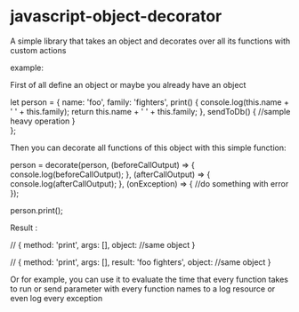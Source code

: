 # javascript-object-decorator
A simple library that takes an object and decorates over all its functions with custom actions

example:

First of all define an object or maybe you already have an object

let person = {
  name: 'foo',
  family: 'fighters',
  print() {
     console.log(this.name + ' ' + this.family);
     return this.name + ' ' + this.family;
   },
   sendToDb() {
     //sample heavy operation
   }   
};

Then you can decorate all functions of this object with this simple function:

person = decorate(person, (beforeCallOutput) => { console.log(beforeCallOutput); }, (afterCallOutput) => { console.log(afterCallOutput); }, (onException) => { //do something with error });

person.print();

Result : 

// { method: 'print', args: [], object: //same object }

// { method: 'print', args: [], result: 'foo fighters', object: //same object }

Or for example, you can use it to evaluate the time that every function takes to run or send parameter with every function names to a log resource or even log every exception
